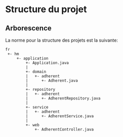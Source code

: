 # Structure du projet

## Arborescence
La norme pour la structure des projets est la suivante:

    fr
     +- hm
         +- application
             +- Application.java
             |
             +- domain
             |   +- adherent
             |      +- Adherent.java
             |
             +- repository
             |   +- adherent
             |      +- AdherentRepository.java
             |
             +- service
             |   +- adherent
             |      +- AdherentService.java
             |
             +- web
                 +- AdherentController.java

